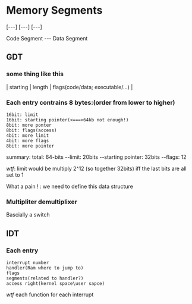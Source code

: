 



# Memory Segments

[---] [---] [---]

Code Segment ---  Data Segment

## GDT

### some thing like this

| starting | length | flags(code/data; executable/...) |

### Each entry contrains 8 bytes:(order from lower to higher)

    16bit: limit
    16bit: starting pointer(<===>64kb not enough!) 
    8bit: more ponter
    8bit: flags(access)
    4bit: more limit
    4bit: more flags
    8bit: more pointer

summary: 
    total: 64-bits
    --limit: 20bits
    --starting pointer: 32bits
    --flags: 12

*wtf*:
    limit would be multiply 2^12 (so together 32bits)
    iff the last bits are all set to 1

What a pain ! : we need to define this data structure


### Multipliter demultiplixer 

Bascially a switch


## IDT

### Each entry
    interrupt number
    handler(Ram where to jump to) 
    flags
    segments(related to handler?)
    access right(kernel space\user sapce)

*wtf*
    each function for each interrupt